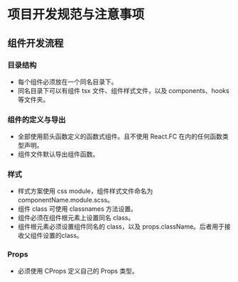 # 项目开发规范与注意事项
## 组件开发流程
### 目录结构
* 每个组件必须放在一个同名目录下。
* 同名目录下可以有组件 tsx 文件、组件样式文件，以及 components、hooks 等文件夹。

### 组件的定义与导出
* 全部使用箭头函数定义的函数式组件。且不使用 React.FC 在内的任何函数类型声明。
* 组件文件默认导出组件函数。

### 样式
* 样式方案使用 css module，组件样式文件命名为 componentName.module.scss。
* 组件 class 可使用 classnames 方法设置。
* 组件必须在组件根元素上设置同名 class。
* 组件根元素必须设置组件同名的 class，以及 props.className。后者用于接收父组件设置的class。

### Props
* 必须使用 CProps 定义自己的 Props 类型。
